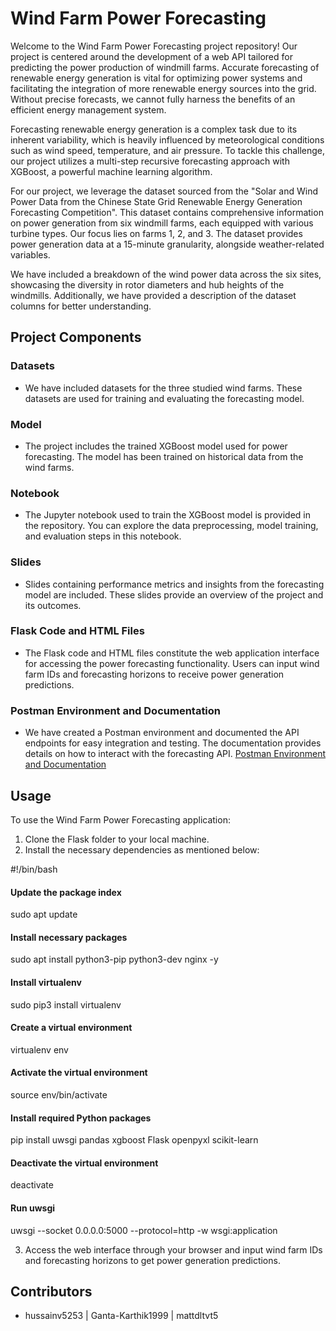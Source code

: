 # Wind Farm Power Forecasting

Welcome to the Wind Farm Power Forecasting project repository! Our project is centered around the development of a web API tailored for predicting the power production of windmill farms. Accurate forecasting of renewable energy generation is vital for optimizing power systems and facilitating the integration of more renewable energy sources into the grid. Without precise forecasts, we cannot fully harness the benefits of an efficient energy management system.

Forecasting renewable energy generation is a complex task due to its inherent variability, which is heavily influenced by meteorological conditions such as wind speed, temperature, and air pressure. To tackle this challenge, our project utilizes a multi-step recursive forecasting approach with XGBoost, a powerful machine learning algorithm.


For our project, we leverage the dataset sourced from the "Solar and Wind Power Data from the Chinese State Grid Renewable Energy Generation Forecasting Competition". This dataset contains comprehensive information on power generation from six windmill farms, each equipped with various turbine types. Our focus lies on farms 1, 2, and 3. The dataset provides power generation data at a 15-minute granularity, alongside weather-related variables. 

We have included a breakdown of the wind power data across the six sites, showcasing the diversity in rotor diameters and hub heights of the windmills. Additionally, we have provided a description of the dataset columns for better understanding.

## Project Components

### Datasets
- We have included datasets for the three studied wind farms. These datasets are used for training and evaluating the forecasting model.

### Model
- The project includes the trained XGBoost model used for power forecasting. The model has been trained on historical data from the wind farms.

### Notebook
- The Jupyter notebook used to train the XGBoost model is provided in the repository. You can explore the data preprocessing, model training, and evaluation steps in this notebook.

### Slides
- Slides containing performance metrics and insights from the forecasting model are included. These slides provide an overview of the project and its outcomes.

### Flask Code and HTML Files
- The Flask code and HTML files constitute the web application interface for accessing the power forecasting functionality. Users can input wind farm IDs and forecasting horizons to receive power generation predictions.

### Postman Environment and Documentation
- We have created a Postman environment and documented the API endpoints for easy integration and testing. The documentation provides details on how to interact with the forecasting API.
[Postman Environment and Documentation](https://documenter.getpostman.com/view/31038181/2sA3Bt3puG)


## Usage
To use the Wind Farm Power Forecasting application:
1. Clone the Flask folder to your local machine.
2. Install the necessary dependencies as mentioned below:

#!/bin/bash
 
#### Update the package index
sudo apt update
 
#### Install necessary packages
sudo apt install python3-pip python3-dev nginx -y
 
#### Install virtualenv
sudo pip3 install virtualenv
 
#### Create a virtual environment
virtualenv env
 
#### Activate the virtual environment
source env/bin/activate
 
#### Install required Python packages
pip install uwsgi pandas xgboost Flask openpyxl scikit-learn
 
#### Deactivate the virtual environment
deactivate
 
#### Run uwsgi
uwsgi --socket 0.0.0.0:5000 --protocol=http -w wsgi:application

3. Access the web interface through your browser and input wind farm IDs and forecasting horizons to get power generation predictions.

## Contributors
- hussainv5253 | Ganta-Karthik1999 | mattdltvt5
